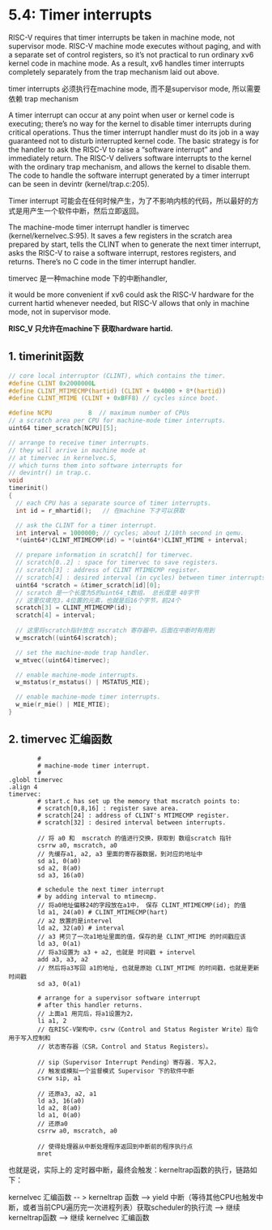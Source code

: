# 5.4: Timer interrupts

RISC-V requires that timer interrupts be taken in machine mode, not supervisor mode. RISC-V machine mode executes without paging, and with a separate set of control registers, so it’s not practical to run ordinary xv6 kernel code in machine mode. As a result, xv6 handles timer interrupts completely separately from the trap mechanism laid out above.

timer interrupts 必须执行在machine mode, 而不是supervisor mode, 所以需要依赖 trap mechanism

A timer interrupt can occur at any point when user or kernel code is executing; there’s no way for the kernel to disable timer interrupts during critical operations. Thus the timer interrupt handler must do its job in a way guaranteed not to disturb interrupted kernel code. The basic strategy is for the handler to ask the RISC-V to raise a “software interrupt” and immediately return. The RISC-V delivers software interrupts to the kernel with the ordinary trap mechanism, and allows the kernel to disable them. The code to handle the software interrupt generated by a timer interrupt can be seen in devintr (kernel/trap.c:205).

Timer  interrupt 可能会在任何时候产生，为了不影响内核的代码，所以最好的方式是用产生一个软件中断，然后立即返回。

The machine-mode timer interrupt handler is timervec (kernel/kernelvec.S:95). It saves a few registers in the scratch area prepared by start, tells the CLINT when to generate the next timer interrupt, asks the RISC-V to raise a software interrupt, restores registers, and returns. There’s no C code in the timer interrupt handler.

timervec 是一种machine mode 下的中断handler,

it would be more convenient if xv6 could ask the RISC-V hardware for the current hartid whenever needed, but RISC-V allows that only in machine mode, not in supervisor mode.

**RISC_V 只允许在machine下 获取hardware hartid.**



## 1. timerinit函数

```C
// core local interruptor (CLINT), which contains the timer.
#define CLINT 0x2000000L
#define CLINT_MTIMECMP(hartid) (CLINT + 0x4000 + 8*(hartid))
#define CLINT_MTIME (CLINT + 0xBFF8) // cycles since boot.

#define NCPU          8  // maximum number of CPUs
// a scratch area per CPU for machine-mode timer interrupts.
uint64 timer_scratch[NCPU][5];

// arrange to receive timer interrupts.
// they will arrive in machine mode at
// at timervec in kernelvec.S,
// which turns them into software interrupts for
// devintr() in trap.c.
void
timerinit()
{
  // each CPU has a separate source of timer interrupts.
  int id = r_mhartid();   // 在machine 下才可以获取

  // ask the CLINT for a timer interrupt.
  int interval = 1000000; // cycles; about 1/10th second in qemu.
  *(uint64*)CLINT_MTIMECMP(id) = *(uint64*)CLINT_MTIME + interval;

  // prepare information in scratch[] for timervec.
  // scratch[0..2] : space for timervec to save registers.
  // scratch[3] : address of CLINT MTIMECMP register.
  // scratch[4] : desired interval (in cycles) between timer interrupts.
  uint64 *scratch = &timer_scratch[id][0];
  // scratch 是一个长度为5的uint64_t数组， 总长度是 40字节
  // 这里仅填充3，4位置的元素，也就是后16个字节，前24个
  scratch[3] = CLINT_MTIMECMP(id);
  scratch[4] = interval;
  
  // 这里将scratch指针放在 mscratch 寄存器中，后面在中断时有用到
  w_mscratch((uint64)scratch);

  // set the machine-mode trap handler.
  w_mtvec((uint64)timervec);

  // enable machine-mode interrupts.
  w_mstatus(r_mstatus() | MSTATUS_MIE);

  // enable machine-mode timer interrupts.
  w_mie(r_mie() | MIE_MTIE);
}
```



## 2. timervec 汇编函数

```Assembly
        #
        # machine-mode timer interrupt.
        #
.globl timervec
.align 4
timervec:
        # start.c has set up the memory that mscratch points to:
        # scratch[0,8,16] : register save area.
        # scratch[24] : address of CLINT's MTIMECMP register.
        # scratch[32] : desired interval between interrupts.
        
        // 将 a0 和  mscratch 的值进行交换，获取到 数组scratch 指针
        csrrw a0, mscratch, a0
        // 先缓存a1, a2, a3 里面的寄存器数据，到对应的地址中
        sd a1, 0(a0)
        sd a2, 8(a0)
        sd a3, 16(a0)

        # schedule the next timer interrupt
        # by adding interval to mtimecmp.
        // 将a0地址偏移24的字段放在a1中， 保存 CLINT_MTIMECMP(id); 的值
        ld a1, 24(a0) # CLINT_MTIMECMP(hart)
        // a2 放置的是intervel
        ld a2, 32(a0) # interval
        // a3 拷贝了一次a1地址里面的值，保存的是 CLINT_MTIME 的时间戳应该
        ld a3, 0(a1) 
        // 将a3设置为 a3 + a2, 也就是 时间戳 + intervel
        add a3, a3, a2
        // 然后将a3写回 a1的地址, 也就是原始 CLINT_MTIME 的时间戳，也就是更新时间戳
        sd a3, 0(a1)

        # arrange for a supervisor software interrupt
        # after this handler returns.
        // 上面a1 用完后，将a1设置为2，
        li a1, 2
        // 在RISC-V架构中，csrw（Control and Status Register Write）指令用于写入控制和
        // 状态寄存器（CSR，Control and Status Registers）。
        
        // sip（Supervisor Interrupt Pending）寄存器. 写入2，
        // 触发或模拟一个监督模式 Supervisor 下的软件中断
        csrw sip, a1

        // 还原a3, a2, a1
        ld a3, 16(a0)
        ld a2, 8(a0)
        ld a1, 0(a0)
        // 还原a0
        csrrw a0, mscratch, a0

        // 使得处理器从中断处理程序返回到中断前的程序执行点
        mret
```

也就是说，实际上的 定时器中断，最终会触发：kerneltrap函数的执行，链路如下：

kernelvec 汇编函数  -- >   kerneltrap 函数 -->  yield 中断（等待其他CPU也触发中断，或者当前CPU遍历完一次进程列表）获取scheduler的执行流    --> 继续  kerneltrap函数  -->   继续 kernelvec 汇编函数



